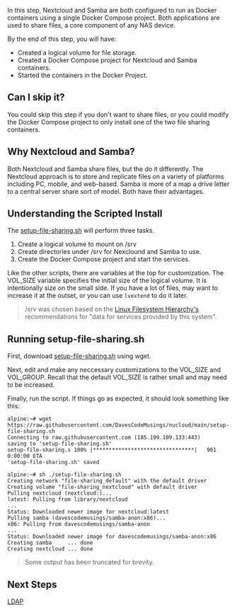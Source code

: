 In this step, Nextcloud and Samba are both configured to run as Docker containers using a single Docker Compose project. Both applications are used to share files, a core component of any NAS device.

By the end of this step, you will have:
* Created a logical volume for file storage.
* Created a Docker Compose project for Nextcloud and Samba containers.
* Started the containers in the Docker Project.

## Can I skip it?
You could skip this step if you don't want to share files, or you could modify the Docker Compose project to only install one of the two file sharing containers.

## Why Nextcloud and Samba?
Both Nextcloud and Samba share files, but the do it differently. The Nextcloud approach is to store and replicate files on a variety of platforms including PC, mobile, and web-based. Samba is more of a map a drive letter to a central server share sort of model. Both have their advantages.

## Understanding the Scripted Install
The [setup-file-sharing.sh](https://raw.githubusercontent.com/DavesCodeMusings/nucloud/main/setup-file-sharing.sh) will perform three tasks.
1. Create a logical volume to mount on /srv
2. Create directories under /srv for Nexclound and Samba to use.
3. Create the Docker Compose project and start the services.

Like the other scripts, there are variables at the top for customization. The VOL_SIZE variable specifies the initial size of the logical volume. It is intentionally size on the small side. If you have a lot of files, may want to increase it at the outset, or you can use `lvextend` to do it later.

> /srv was chosen based on the [Linux Filesystem Hierarchy's](https://refspecs.linuxfoundation.org/FHS_3.0/fhs/ch03s17.html) recommendations for "data for services provided by this system".

## Running setup-file-sharing.sh
First, download [setup-file-sharing.sh](https://raw.githubusercontent.com/DavesCodeMusings/nucloud/main/setup-file-sharing.sh) using wget.

Next, edit and make any neccessary customizations to the VOL_SIZE and VOL_GROUP. Recall that the default VOL_SIZE is rather small and may need to be increased.

Finally, run the script. If things go as expected, it should look something like this:

```
alpine:~# wget https://raw.githubusercontent.com/DavesCodeMusings/nucloud/main/setup-file-sharing.sh
Connecting to raw.githubusercontent.com (185.199.109.133:443)
saving to 'setup-file-sharing.sh'
setup-file-sharing.s 100% |********************************|   961  0:00:00 ETA
'setup-file-sharing.sh' saved

alpine:~# sh ./setup-file-sharing.sh
Creating network "file-sharing_default" with the default driver
Creating volume "file-sharing_nextcloud" with default driver
Pulling nextcloud (nextcloud:)...
latest: Pulling from library/nextcloud
...
Status: Downloaded newer image for nextcloud:latest
Pulling samba (davescodemusings/samba-anon:x86)...
x86: Pulling from davescodemusings/samba-anon
...
Status: Downloaded newer image for davescodemusings/samba-anon:x86
Creating samba     ... done
Creating nextcloud ... done
```

>Some output has been truncated for brevity.
>

## Next Steps

[LDAP](04_OpenLDAP.md)
